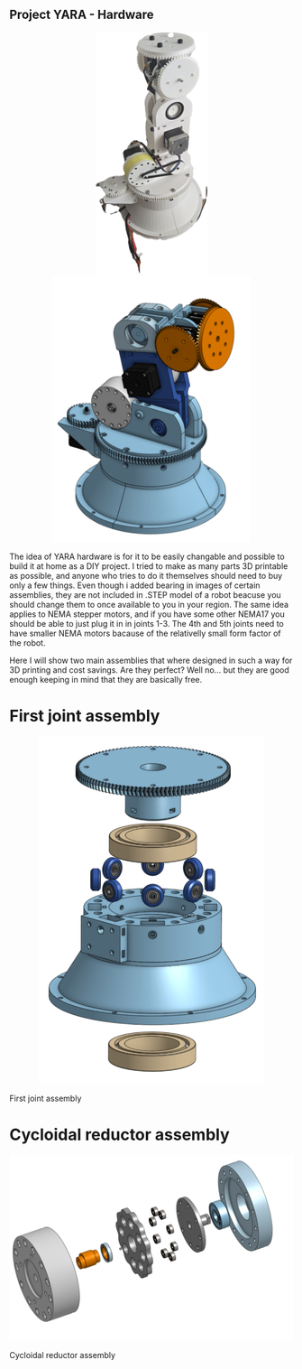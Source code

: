 ## Project YARA - Hardware
<p align="center">
 <img src="https://github.com/aSrki/YARA-Hardware/blob/main/YARA.png?raw=true" width="200"/> <img src="https://github.com/aSrki/YARA-Hardware/blob/main/RobotAssembly.png?raw=true" width="350" />
</p>

The idea of YARA hardware is for it to be easily changable and possible to build it at home as a DIY project. 
I tried to make as many parts 3D printable as possible, and anyone who tries to do it themselves should need to buy only a few things. 
Even though i added bearing in images of certain assemblies, they are not included in .STEP model of a robot beacuse you should change
them to once available to you in your region. The same idea applies to NEMA stepper motors, and if you have some other NEMA17 you should be able to just plug it in in joints 1-3.
The 4th and 5th joints need to have smaller NEMA motors bacause of the relativelly small form factor of the robot.

Here I will show two main assemblies that where designed in such a way for 3D printing and cost savings. Are they perfect? Well no... but they are good enough keeping in mind that they are basically free.

# First joint assembly
<p align="center">
 <img src="https://github.com/aSrki/YARA-Hardware/blob/main/FirstJointSimplified.png?raw=true" width="400"/>
</p>

First joint assembly 


# Cycloidal reductor assembly
<p align="center">
 <img src="https://github.com/aSrki/YARA-Hardware/blob/main/CycloidalDrive.png?raw=true" width="600"/>
</p>

Cycloidal reductor assembly
